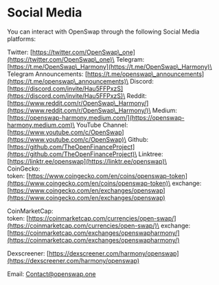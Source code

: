 # Social Media

You can interact with OpenSwap through the following Social Media platforms:

Twitter: [https://twitter.com/OpenSwap\_one](https://twitter.com/OpenSwap\_one)\
Telegram: [https://t.me/OpenSwap\_Harmony](https://t.me/OpenSwap\_Harmony)\
Telegram Announcements: [https://t.me/openswap\_announcements](https://t.me/openswap\_announcements)\
Discord: [https://discord.com/invite/Hau5FFPxzS](https://discord.com/invite/Hau5FFPxzS)\
Reddit: [https://www.reddit.com/r/OpenSwap\_Harmony/](https://www.reddit.com/r/OpenSwap\_Harmony/)\
Medium: [https://openswap-harmony.medium.com/](https://openswap-harmony.medium.com)\
YouTube Channel: [https://www.youtube.com/c/OpenSwap](https://www.youtube.com/c/OpenSwap)\
Github: [https://github.com/TheOpenFinanceProject](https://github.com/TheOpenFinanceProject)\
Linktree: [https://linktr.ee/openswap](https://linktr.ee/openswap)\
\
CoinGecko: \
token: [https://www.coingecko.com/en/coins/openswap-token](https://www.coingecko.com/en/coins/openswap-token)\
exchange: [https://www.coingecko.com/en/exchanges/openswap](https://www.coingecko.com/en/exchanges/openswap)

CoinMarketCap: \
token: [https://coinmarketcap.com/currencies/open-swap/](https://coinmarketcap.com/currencies/open-swap/)\
exchange: [https://coinmarketcap.com/exchanges/openswapharmony/](https://coinmarketcap.com/exchanges/openswapharmony/)

Dexscreener: [https://dexscreener.com/harmony/openswap](https://dexscreener.com/harmony/openswap)



Email: Contact@openswap.one

